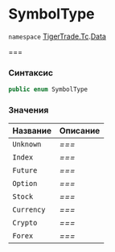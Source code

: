 # SymbolType

`namespace` [TigerTrade.Tc](../).[Data](./)

\===

### Синтаксис

```csharp
public enum SymbolType
```

### Значения

| Название   | Описание |
| ---------- | -------- |
| `Unknown`  | _===_    |
| `Index`    | _===_    |
| `Future`   | _===_    |
| `Option`   | _===_    |
| `Stock`    | _===_    |
| `Currency` | _===_    |
| `Crypto`   | _===_    |
| `Forex`    | _===_    |
